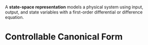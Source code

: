 A **state-space representation** models a physical system using input, output, and state variables with a first-order differential or difference equation. 



# Controllable Canonical Form

